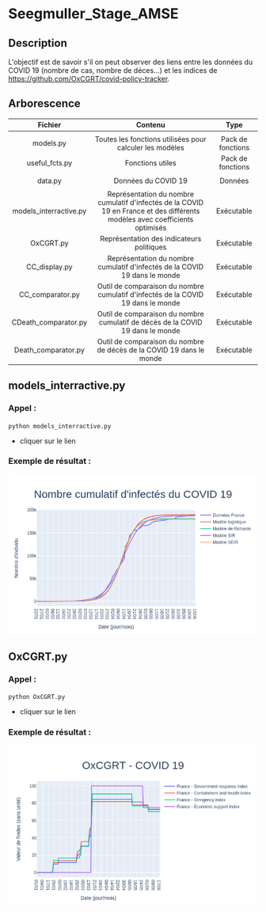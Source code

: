 # Seegmuller_Stage_AMSE

## Description

L'objectif est de savoir s'il on peut observer des liens entre les données du COVID 19 (nombre de cas, nombre de déces...) et les indices de https://github.com/OxCGRT/covid-policy-tracker.


## Arborescence

| Fichier | Contenu | Type |
| :-----: | :-----: | :-----: |
|   |   |   | 
| models.py | Toutes les fonctions utilisées pour calculer les modèles | Pack de fonctions |
| useful_fcts.py | Fonctions utiles | Pack de fonctions |
|   |   |   |
| data.py | Données du COVID 19 | Données |
|   |   |   |
| models_interractive.py | Représentation du nombre cumulatif d'infectés de la COVID 19 en France et des différents modèles avec coefficients optimisés | Exécutable |
| OxCGRT.py | Représentation des indicateurs politiques | Exécutable |
| CC_display.py | Représentation du nombre cumulatif d'infectés de la COVID 19 dans le monde | Exécutable |
| CC_comparator.py | Outil de comparaison du nombre cumulatif d'infectés de la COVID 19 dans le monde | Exécutable |
| CDeath_comparator.py | Outil de comparaison du nombre cumulatif de décès de la COVID 19 dans le monde | Exécutable |
| Death_comparator.py | Outil de comparaison du nombre de décès de la COVID 19 dans le monde | Exécutable |

## models_interractive.py

### Appel :
  `python models_interractive.py`
  - cliquer sur le lien
 
### Exemple de résultat :

<img src="images/exemple_models_interractive.png" width="800"/>

## OxCGRT.py

### Appel :
  `python OxCGRT.py`
  - cliquer sur le lien
 
### Exemple de résultat :

<img src="images/exemple_OxCGRT.png" width="800">
